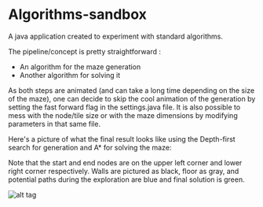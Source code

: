 # Algorithms-sandbox

A java application created to experiment with standard algorithms. 

The pipeline/concept is pretty straightforward : 
- An algorithm for the maze generation
- Another algorithm for solving it

As both steps are animated (and can take a long time depending on the size of the maze), one can decide to skip the cool animation of the generation by setting the fast forward flag in the settings.java file. It is also possible to mess with the node/tile size or with the maze dimensions by modifying parameters in that same file.

Here's a picture of what the final result looks like using the Depth-first search for generation and A* for solving the maze:

Note that the start and end nodes are on the upper left corner and lower right corner respectively. Walls are pictured as black, floor as gray, and potential paths during the exploration are blue and final solution is green.


![alt tag](https://raw.githubusercontent.com/frtru/MazeSandbox/master/gen_dfs_sol_astar.jpg)
